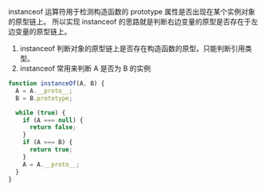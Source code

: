 instanceof 运算符用于检测构造函数的 prototype 属性是否出现在某个实例对象的原型链上。
所以实现 instanceof 的思路就是判断右边变量的原型是否存在于左边变量的原型链上。

1. instanceof 判断对象的原型链上是否存在构造函数的原型。只能判断引用类型。
2. instanceof 常用来判断 A 是否为 B 的实例

```javascript
function instanceOf(A, B) {
  A = A.__proto__;
  B = B.prototype;

  while (true) {
    if (A === null) {
      return false;
    }
    if (A === B) {
      return true;
    }
    A = A.__proto__;
  }
}
```
